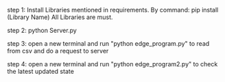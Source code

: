 step 1:
Install Libraries mentioned in requirements.
By command:
pip install (Library Name)
All Libraries are must.

step 2:
python Server.py

step 3:
open a new terminal
and run "python edge_program.py"
to read from csv and do a request to server

step 4:
open a new terminal
and run "python edge_program2.py"
to check the latest updated state
